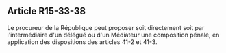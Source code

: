 Article R15-33-38
----
Le procureur de la République peut proposer soit directement soit par
l'intermédiaire d'un délégué ou d'un Médiateur une composition pénale, en
application des dispositions des articles 41-2 et 41-3.
